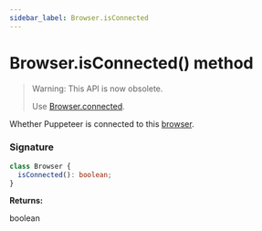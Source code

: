 ```yaml
---
sidebar_label: Browser.isConnected
---
```


# Browser.isConnected() method

> Warning: This API is now obsolete.
>
> Use [Browser.connected](./puppeteer.browser.md).

Whether Puppeteer is connected to this [browser](./puppeteer.browser.md).

### Signature

```typescript
class Browser {
  isConnected(): boolean;
}
```

**Returns:**

boolean
